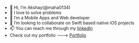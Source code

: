 - 👋 Hi, I’m Akshay(@maha0134)
- 👀 I love to solve problems
- 🌱 I’m a Mobile Apps and Web developer
- 💞️ I’m looking to collaborate on Swift based native iOS projects
- 📫 You can reach me through my [linkedIn](https://www.linkedin.com/in/akshay-mahajan-1b5508188/)
- Check out my portfolio ---> [Portfolio](https://portfolio-akshay-mahajan.netlify.app/)
